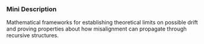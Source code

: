 ### Mini Description

Mathematical frameworks for establishing theoretical limits on possible drift and proving properties about how misalignment can propagate through recursive structures.

